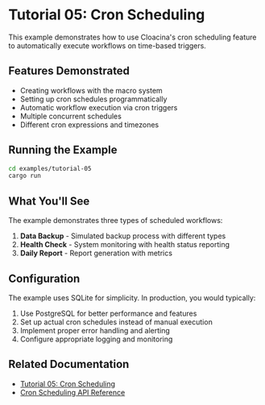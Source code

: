 # Tutorial 05: Cron Scheduling

This example demonstrates how to use Cloacina's cron scheduling feature to automatically execute workflows on time-based triggers.

## Features Demonstrated

- Creating workflows with the macro system
- Setting up cron schedules programmatically
- Automatic workflow execution via cron triggers
- Multiple concurrent schedules
- Different cron expressions and timezones

## Running the Example

```bash
cd examples/tutorial-05
cargo run
```

## What You'll See

The example demonstrates three types of scheduled workflows:

1. **Data Backup** - Simulated backup process with different types
2. **Health Check** - System monitoring with health status reporting
3. **Daily Report** - Report generation with metrics

## Configuration

The example uses SQLite for simplicity. In production, you would typically:

1. Use PostgreSQL for better performance and features
2. Set up actual cron schedules instead of manual execution
3. Implement proper error handling and alerting
4. Configure appropriate logging and monitoring

## Related Documentation

- [Tutorial 05: Cron Scheduling](/tutorials/05-cron-scheduling/)
- [Cron Scheduling API Reference](/reference/cron-scheduling/)

